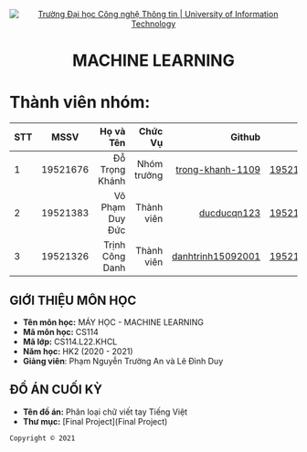<!-- Banner -->
<p align="center">
  <a href="https://www.uit.edu.vn/" title="Trường Đại học Công nghệ Thông tin" style="border: none;">
    <img src="https://i.imgur.com/WmMnSRt.png" alt="Trường Đại học Công nghệ Thông tin | University of Information Technology">
  </a>
</p>

<!-- Header -->
<h1 align="center"><b>MACHINE LEARNING</b></h>

<!-- Main -->
# Thành viên nhóm:
| STT    | MSSV          | Họ và Tên              |Chức Vụ    | Github                                                  | Email                   |
| ------ |:-------------:| ----------------------:|----------:|--------------------------------------------------------:|-------------------------:
| 1      | 19521676      | Đỗ Trọng Khánh         |Nhóm trưởng|[trong-khanh-1109](https://github.com/trong-khanh-1109)  |19521676@gm.uit.edu.vn   |
| 2      | 19521383      | Võ Phạm Duy Đức        |Thành viên |[ducducqn123](https://github.com/ducducqn123)            |19521383@gm.uit.edu.vn   |
| 3      | 19521326      | Trịnh Công Danh        |Thành viên |[danhtrinh15092001](https://github.com/danhtrinh15092001)|19521326@gm.uit.edu.vn   |

## GIỚI THIỆU MÔN HỌC
* **Tên môn học:** MÁY HỌC - MACHINE LEARNING
* **Mã môn học:** CS114
* **Mã lớp:** CS114.L22.KHCL
* **Năm học:** HK2 (2020 - 2021)
* **Giảng viên**: Phạm Nguyễn Trường An và Lê Đình Duy

## ĐỒ ÁN CUỐI KỲ
* **Tên đồ án:** Phân loại chữ viết tay Tiếng Việt
* **Thư mục:** [Final Project](Final Project)

<!-- Footer -->
`Copyright © 2021`
